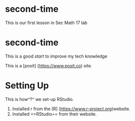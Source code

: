 # second-time
This is our first lesson in Sec Math 17 lab
# second-time
This is a good *start* to improve my tech knowledge

This is a [posit] (https://www.posit.co) site.

# Setting Up

This is how^?^ we set-up RStudio.

1. Installed r from the [R] (https://www.r-project.org)website.
2. Installed ==RStudio== from their website.
